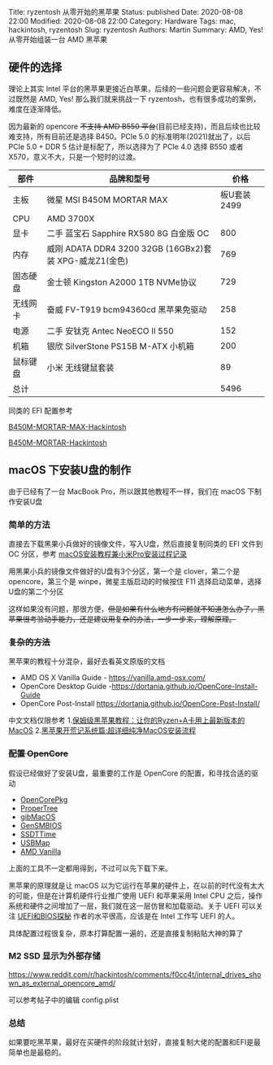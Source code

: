 Title: ryzentosh 从零开始的黑苹果
Status: published
Date: 2020-08-08 22:00
Modified: 2020-08-08 22:00
Category: Hardware
Tags: mac, hackintosh, ryzentosh
Slug: ryzentosh
Authors: Martin
Summary: AMD, Yes! 从零开始组装一台 AMD 黑苹果

## 硬件的选择

理论上其实 Intel 平台的黑苹果更接近白苹果，后续的一些问题会更容易解决，不过既然是 AMD, Yes! 那么我们就来挑战一下 ryzentosh，也有很多成功的案例，难度在逐渐降低。

因为最新的 opencore <del>不支持 AMD B550 平台</del>(目前已经支持)，而且后续也比较难支持，所有目前还是选择 B450。PCIe 5.0 的标准明年(2021)就出了，以后 PCIe 5.0 + DDR 5 估计是标配了，所以选择为了 PCIe 4.0 选择 B550 或者 X570，意义不大，只是一个短时的过渡。

| 部件     | 品牌和型号                                      | 价格         |
|----------|-------------------------------------------------|--------------|
| 主板     | 微星 MSI B450M MORTAR MAX                        | 板U套装 2499 |
| CPU      | AMD 3700X                                      |              |
| 显卡     | 二手 蓝宝石 Sapphire RX580 8G 白金版 OC              | 800          |
| 内存     | 威刚 ADATA DDR4 3200 32GB (16GBx2)套装 XPG-威龙Z1(金色)   | 769     |
| 固态硬盘 | 金士顿 Kingston A2000 1TB NVMe协议              | 729          |
| 无线网卡 | 奋威 FV-T919 bcm94360cd 黑苹果免驱动              | 258          |
| 电源     | 二手 安钛克 Antec NeoECO II 550                 | 152          |
| 机箱     | 银欣 SilverStone PS15B   M-ATX 小机箱           | 200          |
| 鼠标键盘  | 小米 无线键鼠套装                                | 89          |
| 总计     |                                                | 5496        |


同类的 EFI 配置参考

[B450M-MORTAR-MAX-Hackintosh](https://github.com/techysy/B450M-MORTAR-Hackintosh)

[B450M-MORTAR-Hackintosh](https://github.com/heyxiaobai/MSI-B450m-MORTAR-Hackintosh)

## macOS 下安装U盘的制作

由于已经有了一台 MacBook Pro，所以跟其他教程不一样，我们在 macOS 下制作安装U盘

### 简单的方法

直接去下载黑果小兵做好的镜像文件，写入U盘，然后直接复制同类的 EFI 文件到 OC 分区，参考 [macOS安装教程兼小米Pro安装过程记录](https://blog.daliansky.net/MacOS-installation-tutorial-XiaoMi-Pro-installation-process-records.html)

用黑果小兵的镜像文件做好的U盘有3个分区，第一个是 clover，第二个是 opencore，第三个是 winpe，微星主版启动的时候按住 F11 选择启动菜单，选择U盘的第二个分区

这样如果没有问题，那很方便，<del>但是如果有什么地方有问题就不知道怎么办了，黑苹果很考验动手能力，还是建议用复杂的办法，一步一步来，理解原理。</del>

### <del>复杂的方法</del>

黑苹果的教程十分混杂，最好去看英文原版的文档

- AMD OS X Vanilla Guide - https://vanilla.amd-osx.com/
- OpenCore Desktop Guide -https://dortania.github.io/OpenCore-Install-Guide
- OpenCore Post-Install https://dortania.github.io/OpenCore-Post-Install/

中文文档仅限参考 1.[保姆级黑苹果教程：让你的Ryzen+A卡用上最新版本的MacOS](https://juejin.im/post/6844904135368654856) 
2.[黑苹果开荒记系统篇:超详细纯净MacOS安装流程](http://zhongce.sina.com.cn/article/view/53765/)

### <del>配置 OpenCore</del>

假设已经做好了安装U盘，最重要的工作是 OpenCore 的配置，和寻找合适的驱动

- [OpenCorePkg](https://github.com/acidanthera/OpenCorePkg/releases)
- [ProperTree](https://github.com/corpnewt/ProperTree.git)
- [gibMacOS](https://github.com/corpnewt/gibMacOS.git)
- [GenSMBIOS](https://github.com/corpnewt/GenSMBIOS.git)
- [SSDTTime](https://github.com/corpnewt/SSDTTime.git)
- [USBMap](https://github.com/corpnewt/USBMap.git)
- [AMD Vanilla](https://github.com/AMD-OSX/AMD_Vanilla/tree/opencore)

上面的工具不一定都用得到，不过可以先下载下来。

黑苹果的原理就是让 macOS 以为它运行在苹果的硬件上，在以前的时代没有太大的可能，但是在计算机硬件行业推广使用 UEFI 和苹果采用 Intel CPU 之后，操作系统和硬件之间增加了一层，我们就在这一层仿冒和加载驱动。关于 UEFI 可以关注 [UEFI和BIOS探秘](https://zhuanlan.zhihu.com/UEFIBlog) 作者的水平很高，应该是在 Intel 工作写 UEFI 的人。

具体配置过程很复杂，原本打算配置一遍的，还是直接复制粘贴大神的算了

### M2 SSD 显示为外部存储

https://www.reddit.com/r/hackintosh/comments/f0cc4t/internal_drives_shown_as_external_opencore_amd/

可以参考帖子中的编辑 config.plist

### 总结

如果要吃黑苹果，最好在买硬件的阶段就计划好，直接复制大佬的配置和EFI是最简单也是最稳的。

